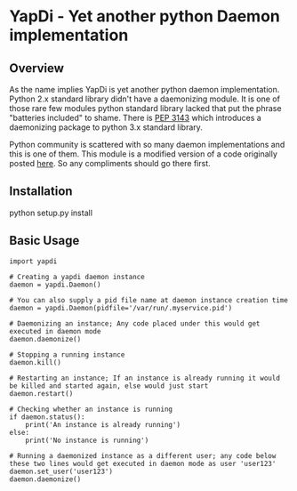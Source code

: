 # YapDi - Yet another python Daemon implementation #

## Overview ##

As the name implies YapDi is yet another python daemon implementation. Python 2.x standard library didn't have a daemonizing module. It is one of those rare few modules python standard library lacked that put the phrase "batteries included" to shame. There is [PEP 3143](http://www.python.org/dev/peps/pep-3143/) which introduces a daemonizing package to python 3.x standard library.

Python community is scattered with so many daemon implementations and this is one of them. This module is a modified version of a code originally posted [here](http://www.jejik.com/articles/2007/02/a_simple_unix_linux_daemon_in_python/). So any compliments should go there first.

## Installation ##

python setup.py install

## Basic Usage ##
    import yapdi

    # Creating a yapdi daemon instance
    daemon = yapdi.Daemon()

    # You can also supply a pid file name at daemon instance creation time
    daemon = yapdi.Daemon(pidfile='/var/run/.myservice.pid')
    
    # Daemonizing an instance; Any code placed under this would get executed in daemon mode
    daemon.daemonize()

    # Stopping a running instance
    daemon.kill()

    # Restarting an instance; If an instance is already running it would be killed and started again, else would just start
    daemon.restart()

    # Checking whether an instance is running
    if daemon.status():
        print('An instance is already running')
    else:
        print('No instance is running')

    # Running a daemonized instance as a different user; any code below these two lines would get executed in daemon mode as user 'user123'
    daemon.set_user('user123')
    daemon.daemonize()

